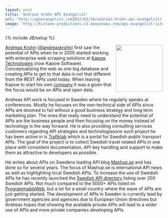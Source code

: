```yaml
---
layout: post
title: 'Andreas Krohn API Evangelist'
url: 'http://apievangelist.com2012/03/14/andreas-krohn-api-evangelist/'
image: 'http://kinlane-productions.s3.amazonaws.com/api-evangelist-site/blog/andreas-krohn-api-evangelist.JPG'
---
```

{% include JB/setup %}
<p>
     <img src="http://kinlane-productions.s3.amazonaws.com/api-evangelist/andreas-krohn-api-evangelist.JPG"  width="150" align="right" />
</p>
<p>
     <a href="http://se.linkedin.com/in/andreaskrohn">Andreas Krohn</a> (<a href="http://twitter.com/andreaskrohn">@andreaskrohn</a>) first saw the potential of APIs when he in 2005 started working with enterprise web scraping solutions at <a href="http://kapowsoftware.com/">Kapow Technologies</a> (now Kapow Software). Conceptualizing the web as one big database and creating APIs to get to that data is not that different from the REST APIs used today. When leaving Kapow to start his own <a href="http://dopter.se">company</a> it was a given that the focus would be on APIs and open data.
</p>
<p>
     Andreas API work is focused in Sweden where he regularly speaks at conferences. Mostly he focuses on the non-technical side of APIs since APIs are doomed to fail without a good business strategy and long term marketing plan. The ones that really need to understand the potential of APIs are the business people and then focusing on the money instead of technology is the way forward. He is also providing consulting services customers regarding API strategies and technologiesone such project he has been active in is <a href="http://trafiklab.se">Trafiklab</a> which is a portal for Swedish public transport APIs. The goal of the project is to collect Swedish travel related APIs in one place with consistent documentation, API-key handling and support to make them as attractive to developers as possible.
</p>
<p>
     He writes about APIs on Swedens leading API blog <a href="http://www.mashup.se">Mashup.se</a> and has done so for several years. The focus of Mashup.se is international API news as well as highlighting local Swedish APIs. To increase the use of Swedish APIs he has recently launched the <a href="http://www.mashup.se/apikatalog">Swedish API directory</a> listing over 200 Swedish APIs. Not much compared to the 5000+ APIs listed on <a href="http://www.programmableweb.com/">ProgrammableWeb</a>, but a lot for a small country where the wave of APIs are just getting started. The development of APIs in Sweden is currently lead by government agencies and agencies due to European Union directives but Andreas hopes that showing the available private APIs will lead to a wider use of APIs and more private companies developing APIs.
</p>
